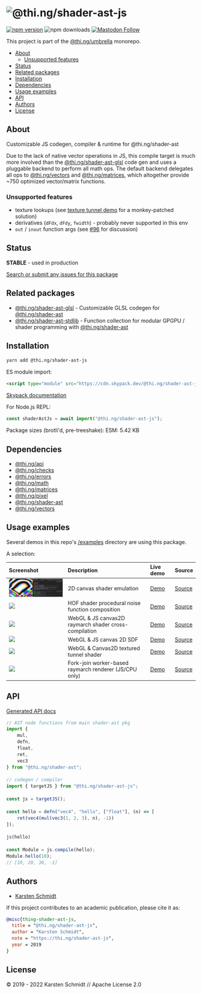 <!-- This file is generated - DO NOT EDIT! -->

# ![@thi.ng/shader-ast-js](https://media.thi.ng/umbrella/banners-20220914/thing-shader-ast-js.svg?6e5a768b)

[![npm version](https://img.shields.io/npm/v/@thi.ng/shader-ast-js.svg)](https://www.npmjs.com/package/@thi.ng/shader-ast-js)
![npm downloads](https://img.shields.io/npm/dm/@thi.ng/shader-ast-js.svg)
[![Mastodon Follow](https://img.shields.io/mastodon/follow/109331703950160316?domain=https%3A%2F%2Fmastodon.thi.ng&style=social)](https://mastodon.thi.ng/@toxi)

This project is part of the
[@thi.ng/umbrella](https://github.com/thi-ng/umbrella/) monorepo.

- [About](#about)
  - [Unsupported features](#unsupported-features)
- [Status](#status)
- [Related packages](#related-packages)
- [Installation](#installation)
- [Dependencies](#dependencies)
- [Usage examples](#usage-examples)
- [API](#api)
- [Authors](#authors)
- [License](#license)

## About

Customizable JS codegen, compiler & runtime for @thi.ng/shader-ast

Due to the lack of native vector operations in JS, this compile target
is much more involved than the
[@thi.ng/shader-ast-glsl](https://github.com/thi-ng/umbrella/tree/develop/packages/shader-ast-glsl)
code gen and uses a pluggable backend to perform all math ops. The
default backend delegates all ops to
[@thi.ng/vectors](https://github.com/thi-ng/umbrella/tree/develop/packages/vectors)
and
[@thi.ng/matrices](https://github.com/thi-ng/umbrella/tree/develop/packages/matrices),
which altogether provide ~750 optimized vector/matrix functions.

### Unsupported features

- texture lookups (see [texture tunnel
  demo](https://github.com/thi-ng/umbrella/tree/develop/examples/shader-ast-tunnel)
  for a monkey-patched solution)
- derivatives (`dFdx`, `dFdy`, `fwidth`) - probably never supported in
  this env
- `out` / `inout` function args (see
  [#96](https://github.com/thi-ng/umbrella/issues/96) for discussion)

## Status

**STABLE** - used in production

[Search or submit any issues for this package](https://github.com/thi-ng/umbrella/issues?q=%5Bshader-ast-js%5D+in%3Atitle)

## Related packages

- [@thi.ng/shader-ast-glsl](https://github.com/thi-ng/umbrella/tree/develop/packages/shader-ast-glsl) - Customizable GLSL codegen for [@thi.ng/shader-ast](https://github.com/thi-ng/umbrella/tree/develop/packages/shader-ast)
- [@thi.ng/shader-ast-stdlib](https://github.com/thi-ng/umbrella/tree/develop/packages/shader-ast-stdlib) - Function collection for modular GPGPU / shader programming with [@thi.ng/shader-ast](https://github.com/thi-ng/umbrella/tree/develop/packages/shader-ast)

## Installation

```bash
yarn add @thi.ng/shader-ast-js
```

ES module import:

```html
<script type="module" src="https://cdn.skypack.dev/@thi.ng/shader-ast-js"></script>
```

[Skypack documentation](https://docs.skypack.dev/)

For Node.js REPL:

```js
const shaderAstJs = await import("@thi.ng/shader-ast-js");
```

Package sizes (brotli'd, pre-treeshake): ESM: 5.42 KB

## Dependencies

- [@thi.ng/api](https://github.com/thi-ng/umbrella/tree/develop/packages/api)
- [@thi.ng/checks](https://github.com/thi-ng/umbrella/tree/develop/packages/checks)
- [@thi.ng/errors](https://github.com/thi-ng/umbrella/tree/develop/packages/errors)
- [@thi.ng/math](https://github.com/thi-ng/umbrella/tree/develop/packages/math)
- [@thi.ng/matrices](https://github.com/thi-ng/umbrella/tree/develop/packages/matrices)
- [@thi.ng/pixel](https://github.com/thi-ng/umbrella/tree/develop/packages/pixel)
- [@thi.ng/shader-ast](https://github.com/thi-ng/umbrella/tree/develop/packages/shader-ast)
- [@thi.ng/vectors](https://github.com/thi-ng/umbrella/tree/develop/packages/vectors)

## Usage examples

Several demos in this repo's
[/examples](https://github.com/thi-ng/umbrella/tree/develop/examples)
directory are using this package.

A selection:

| Screenshot                                                                                                                   | Description                                            | Live demo                                                 | Source                                                                                 |
|:-----------------------------------------------------------------------------------------------------------------------------|:-------------------------------------------------------|:----------------------------------------------------------|:---------------------------------------------------------------------------------------|
| <img src="https://raw.githubusercontent.com/thi-ng/umbrella/develop/assets/shader-ast/shader-ast-01.jpg" width="240"/>       | 2D canvas shader emulation                             | [Demo](https://demo.thi.ng/umbrella/shader-ast-canvas2d/) | [Source](https://github.com/thi-ng/umbrella/tree/develop/examples/shader-ast-canvas2d) |
| <img src="https://raw.githubusercontent.com/thi-ng/umbrella/develop/assets/examples/shader-ast-noise.jpg" width="240"/>      | HOF shader procedural noise function composition       | [Demo](https://demo.thi.ng/umbrella/shader-ast-noise/)    | [Source](https://github.com/thi-ng/umbrella/tree/develop/examples/shader-ast-noise)    |
| <img src="https://raw.githubusercontent.com/thi-ng/umbrella/develop/assets/shader-ast/shader-ast-raymarch.jpg" width="240"/> | WebGL & JS canvas2D raymarch shader cross-compilation  | [Demo](https://demo.thi.ng/umbrella/shader-ast-raymarch/) | [Source](https://github.com/thi-ng/umbrella/tree/develop/examples/shader-ast-raymarch) |
| <img src="https://raw.githubusercontent.com/thi-ng/umbrella/develop/assets/examples/shader-ast-sdf2d.jpg" width="240"/>      | WebGL & JS canvas 2D SDF                               | [Demo](https://demo.thi.ng/umbrella/shader-ast-sdf2d/)    | [Source](https://github.com/thi-ng/umbrella/tree/develop/examples/shader-ast-sdf2d)    |
| <img src="https://raw.githubusercontent.com/thi-ng/umbrella/develop/assets/examples/shader-ast-tunnel.jpg" width="240"/>     | WebGL & Canvas2D textured tunnel shader                | [Demo](https://demo.thi.ng/umbrella/shader-ast-tunnel/)   | [Source](https://github.com/thi-ng/umbrella/tree/develop/examples/shader-ast-tunnel)   |
| <img src="https://raw.githubusercontent.com/thi-ng/umbrella/develop/assets/examples/shader-ast-workers.jpg" width="240"/>    | Fork-join worker-based raymarch renderer (JS/CPU only) | [Demo](https://demo.thi.ng/umbrella/shader-ast-workers/)  | [Source](https://github.com/thi-ng/umbrella/tree/develop/examples/shader-ast-workers)  |

## API

[Generated API docs](https://docs.thi.ng/umbrella/shader-ast-js/)

```ts
// AST node functions from main shader-ast pkg
import {
    mul,
    defn,
    float,
    ret,
    vec3
} from "@thi.ng/shader-ast";

// codegen / compiler
import { targetJS } from "@thi.ng/shader-ast-js";

const js = targetJS();

const hello = defn("vec4", "hello", ["float"], (n) => [
    ret(vec4(mul(vec3(1, 2, 3), n), -1))
]);

js(hello)

const Module = js.compile(hello);
Module.hello(10);
// [10, 20, 30, -1]
```

## Authors

- [Karsten Schmidt](https://thi.ng)

If this project contributes to an academic publication, please cite it as:

```bibtex
@misc{thing-shader-ast-js,
  title = "@thi.ng/shader-ast-js",
  author = "Karsten Schmidt",
  note = "https://thi.ng/shader-ast-js",
  year = 2019
}
```

## License

&copy; 2019 - 2022 Karsten Schmidt // Apache License 2.0
